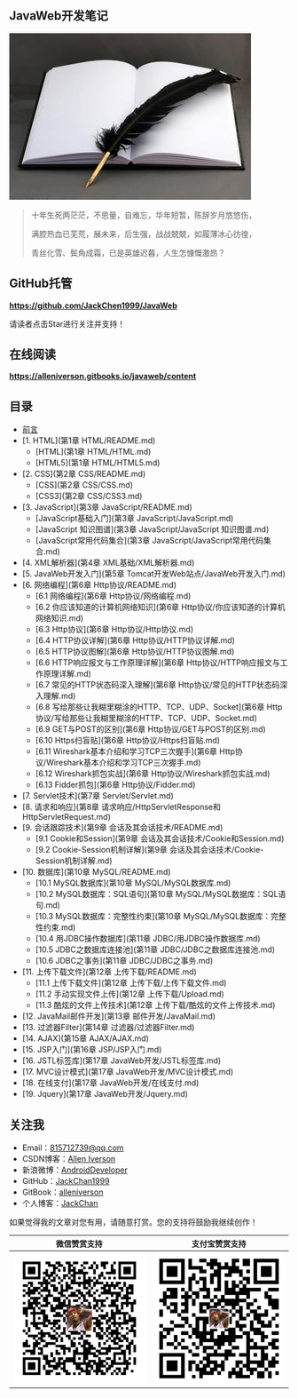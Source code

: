 ## JavaWeb开发笔记

![](assets/note.jpg)

> 十年生死两茫茫，不思量，自难忘，华年短暂，陈辞岁月悠悠伤，
>
> 满腔热血已芜荒，展未来，后生强，战战兢兢，如履薄冰心彷徨，
>
> 青丝化雪、鬓角成霜，已是英雄迟暮，人生怎慷慨激昂？

## GitHub托管

**https://github.com/JackChen1999/JavaWeb**

请读者点击Star进行关注并支持！

## 在线阅读

**https://alleniverson.gitbooks.io/javaweb/content**

## 目录

* [前言](README.md)
* [1. HTML](第1章 HTML/README.md)
  * [HTML](第1章 HTML/HTML.md)
  * [HTML5](第1章 HTML/HTML5.md)
* [2. CSS](第2章 CSS/README.md)
  * [CSS](第2章 CSS/CSS.md)
  * [CSS3](第2章 CSS/CSS3.md)
* [3. JavaScript](第3章 JavaScript/README.md)
  * [JavaScript基础入门](第3章 JavaScript/JavaScript.md)
  * [JavaScript 知识图谱](第3章 JavaScript/JavaScript 知识图谱.md)
  * [JavaScript常用代码集合](第3章 JavaScript/JavaScript常用代码集合.md)
* [4. XML解析器](第4章 XML基础/XML解析器.md)
* [5. JavaWeb开发入门](第5章 Tomcat开发Web站点/JavaWeb开发入门.md)
* [6. 网络编程](第6章 Http协议/README.md)
  * [6.1 网络编程](第6章 Http协议/网络编程.md)
  * [6.2 你应该知道的计算机网络知识](第6章 Http协议/你应该知道的计算机网络知识.md)
  * [6.3 Http协议](第6章 Http协议/Http协议.md)
  * [6.4 HTTP协议详解](第6章 Http协议/HTTP协议详解.md)
  * [6.5 HTTP协议图解](第6章 Http协议/HTTP协议图解.md)
  * [6.6 HTTP响应报文与工作原理详解](第6章 Http协议/HTTP响应报文与工作原理详解.md)
  * [6.7 常见的HTTP状态码深入理解](第6章 Http协议/常见的HTTP状态码深入理解.md)
  * [6.8 写给那些让我糊里糊涂的HTTP、TCP、UDP、Socket](第6章 Http协议/写给那些让我糊里糊涂的HTTP、TCP、UDP、Socket.md)
  * [6.9 GET与POST的区别](第6章 Http协议/GET与POST的区别.md)
  * [6.10 Https扫盲贴](第6章 Http协议/Https扫盲贴.md)
  * [6.11 Wireshark基本介绍和学习TCP三次握手](第6章 Http协议/Wireshark基本介绍和学习TCP三次握手.md)
  * [6.12 Wireshark抓包实战](第6章 Http协议/Wireshark抓包实战.md)
  * [6.13 Fidder抓包](第6章 Http协议/Fidder.md)
* [7. Servlet技术](第7章 Servlet/Servlet.md)
* [8. 请求和响应](第8章 请求响应/HttpServletResponse和HttpServletRequest.md)
* [9. 会话跟踪技术](第9章 会话及其会话技术/README.md)
  * [9.1 Cookie和Session](第9章 会话及其会话技术/Cookie和Session.md)
  * [9.2 Cookie-Session机制详解](第9章 会话及其会话技术/Cookie-Session机制详解.md)
* [10. 数据库](第10章 MySQL/README.md)
  * [10.1 MySQL数据库](第10章 MySQL/MySQL数据库.md)
  * [10.2 MySQL数据库：SQL语句](第10章 MySQL/MySQL数据库：SQL语句.md)
  * [10.3 MySQL数据库：完整性约束](第10章 MySQL/MySQL数据库：完整性约束.md)
  * [10.4 用JDBC操作数据库](第11章 JDBC/用JDBC操作数据库.md)
  * [10.5 JDBC之数据库连接池](第11章 JDBC/JDBC之数据库连接池.md)
  * [10.6 JDBC之事务](第11章 JDBC/JDBC之事务.md)
* [11. 上传下载文件](第12章 上传下载/README.md)
  * [11.1 上传下载文件](第12章 上传下载/上传下载文件.md)
  * [11.2 手动实现文件上传](第12章 上传下载/Upload.md)
  * [11.3 酷炫的文件上传技术](第12章 上传下载/酷炫的文件上传技术.md)
* [12. JavaMail邮件开发](第13章 邮件开发/JavaMail.md)
* [13. 过滤器Filter](第14章 过滤器/过滤器Filter.md)
* [14. AJAX](第15章 AJAX/AJAX.md)
* [15. JSP入门](第16章 JSP/JSP入门.md)
* [16. JSTL标签库](第17章 JavaWeb开发/JSTL标签库.md)
* [17. MVC设计模式](第17章 JavaWeb开发/MVC设计模式.md)
* [18. 在线支付](第17章 JavaWeb开发/在线支付.md)
* [19. Jquery](第17章 JavaWeb开发/Jquery.md)

## 关注我

- Email：<815712739@qq.com>
- CSDN博客：[Allen Iverson](http://blog.csdn.net/axi295309066)
- 新浪微博：[AndroidDeveloper](http://weibo.com/u/1848214604?topnav=1&wvr=6&topsug=1&is_all=1)
- GitHub：[JackChan1999](https://github.com/JackChan1999)
- GitBook：[alleniverson](https://www.gitbook.com/@alleniverson)
- 个人博客：[JackChan](https://jackchan1999.github.io/)

如果觉得我的文章对您有用，请随意打赏。您的支持将鼓励我继续创作！

|                  微信赞赏支持                  |                 支付宝赞赏支持                  |
| :--------------------------------------: | :--------------------------------------: |
| <img src="assets/weixin.png" width="300" /> | <img src="assets/支付宝.jpg" width="300" /> |
